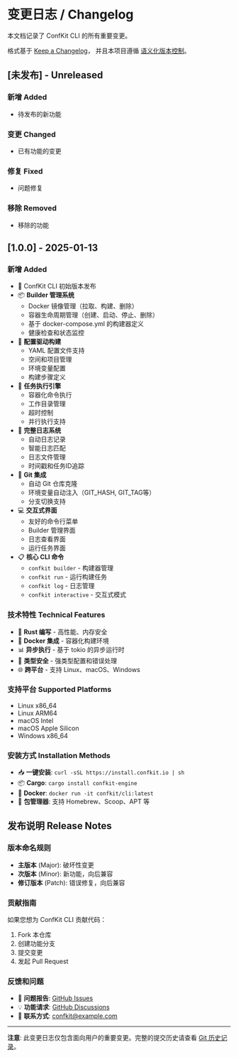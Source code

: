 # 变更日志 / Changelog

本文档记录了 ConfKit CLI 的所有重要变更。

格式基于 [Keep a Changelog](https://keepachangelog.com/zh-CN/1.0.0/)，
并且本项目遵循 [语义化版本控制](https://semver.org/lang/zh-CN/)。

## [未发布] - Unreleased

### 新增 Added
- 待发布的新功能

### 变更 Changed
- 已有功能的变更

### 修复 Fixed
- 问题修复

### 移除 Removed
- 移除的功能

## [1.0.0] - 2025-01-13

### 新增 Added
- 🎉 ConfKit CLI 初始版本发布
- 📦 **Builder 管理系统**
  - Docker 镜像管理（拉取、构建、删除）
  - 容器生命周期管理（创建、启动、停止、删除）
  - 基于 docker-compose.yml 的构建器定义
  - 健康检查和状态监控
- 🔧 **配置驱动构建**
  - YAML 配置文件支持
  - 空间和项目管理
  - 环境变量配置
  - 构建步骤定义
- 🚀 **任务执行引擎**
  - 容器化命令执行
  - 工作目录管理
  - 超时控制
  - 并行执行支持
- 📝 **完整日志系统**
  - 自动日志记录
  - 智能日志匹配
  - 日志文件管理
  - 时间戳和任务ID追踪
- 🔗 **Git 集成**
  - 自动 Git 仓库克隆
  - 环境变量自动注入（GIT_HASH, GIT_TAG等）
  - 分支切换支持
- 💻 **交互式界面**
  - 友好的命令行菜单
  - Builder 管理界面
  - 日志查看界面
  - 运行任务界面
- 📋 **核心 CLI 命令**
  - `confkit builder` - 构建器管理
  - `confkit run` - 运行构建任务
  - `confkit log` - 日志管理
  - `confkit interactive` - 交互式模式

### 技术特性 Technical Features
- 🦀 **Rust 编写** - 高性能、内存安全
- 🐳 **Docker 集成** - 容器化构建环境
- 📊 **异步执行** - 基于 tokio 的异步运行时
- 🔐 **类型安全** - 强类型配置和错误处理
- 🌐 **跨平台** - 支持 Linux、macOS、Windows

### 支持平台 Supported Platforms
- Linux x86_64
- Linux ARM64
- macOS Intel
- macOS Apple Silicon
- Windows x86_64

### 安装方式 Installation Methods
- 📥 **一键安装**: `curl -sSL https://install.confkit.io | sh`
- 📦 **Cargo**: `cargo install confkit-engine`
- 🐳 **Docker**: `docker run -it confkit/cli:latest`
- 🍺 **包管理器**: 支持 Homebrew、Scoop、APT 等

## 发布说明 Release Notes

### 版本命名规则
- **主版本** (Major): 破坏性变更
- **次版本** (Minor): 新功能，向后兼容
- **修订版本** (Patch): 错误修复，向后兼容

### 贡献指南
如果您想为 ConfKit CLI 贡献代码：
1. Fork 本仓库
2. 创建功能分支
3. 提交变更
4. 发起 Pull Request

### 反馈和问题
- 🐛 **问题报告**: [GitHub Issues](https://github.com/confkit/engine/issues)
- 💡 **功能请求**: [GitHub Discussions](https://github.com/confkit/engine/discussions)
- 📧 **联系方式**: confkit@example.com

---

**注意**: 此变更日志仅包含面向用户的重要变更。完整的提交历史请查看 [Git 历史记录](https://github.com/confkit/engine/commits/main)。 